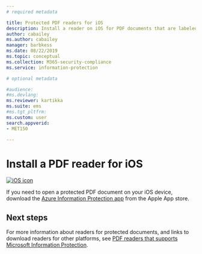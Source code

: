 ```yaml
---
# required metadata

title: Protected PDF readers for iOS
description: Install a reader on iOS for PDF documents that are labeled for classification and protection
author: cabailey
ms.author: cabailey
manager: barbkess
ms.date: 08/22/2019
ms.topic: conceptual
ms.collection: M365-security-compliance
ms.service: information-protection

# optional metadata

#audience:
#ms.devlang:
ms.reviewer: kartikka
ms.suite: ems
#ms.tgt_pltfrm:
ms.custom: user
search.appverid:
- MET150

---
```


# Install a PDF reader for iOS

[![iOS icon](../media/develop/ios-icon.png)](https://go.microsoft.com/fwlink/?LinkId=325338)

If you need to open a protected PDF document on your iOS device, download the [Azure Information Protection app](https://go.microsoft.com/fwlink/?LinkId=325338) from the Apple App store.

## Next steps

For more information about readers for protected documents, and links to download readers for other platforms, see [PDF readers that supports Microsoft Information Protection](protected-pdf-readers.md).

